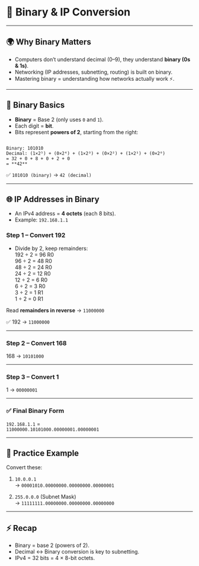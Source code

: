# 🔢 Binary & IP Conversion

---

## 🌍 Why Binary Matters
- Computers don’t understand decimal (0–9), they understand **binary (0s & 1s)**.  
- Networking (IP addresses, subnetting, routing) is built on binary.  
- Mastering binary = understanding how networks actually work ⚡.

---

## 🧮 Binary Basics
- **Binary** = Base 2 (only uses `0` and `1`).  
- Each digit = **bit**.  
- Bits represent **powers of 2**, starting from the right:  

```

Binary: 101010
Decimal: (1×2⁵) + (0×2⁴) + (1×2³) + (0×2²) + (1×2¹) + (0×2⁰)
= 32 + 0 + 8 + 0 + 2 + 0
= **42**

```

✅ `101010 (binary)` → `42 (decimal)`

---

## 🌐 IP Addresses in Binary
- An IPv4 address = **4 octets** (each 8 bits).  
- Example: `192.168.1.1`

### Step 1 – Convert 192
- Divide by 2, keep remainders:  
192 ÷ 2 = 96 R0  
96 ÷ 2 = 48 R0  
48 ÷ 2 = 24 R0  
24 ÷ 2 = 12 R0  
12 ÷ 2 = 6 R0  
6 ÷ 2 = 3 R0  
3 ÷ 2 = 1 R1  
1 ÷ 2 = 0 R1  

Read **remainders in reverse** → `11000000`  

✅ 192 → `11000000`

---

### Step 2 – Convert 168
168 → `10101000`

---

### Step 3 – Convert 1
1 → `00000001`

---

### ✅ Final Binary Form
`192.168.1.1` =  
`11000000.10101000.00000001.00000001`

---

## 📝 Practice Example
Convert these:

1. `10.0.0.1`  
   → `00001010.00000000.00000000.00000001`

2. `255.0.0.0` (Subnet Mask)  
   → `11111111.00000000.00000000.00000000`

---

## ⚡ Recap
- Binary = base 2 (powers of 2).  
- Decimal ↔ Binary conversion is key to subnetting.  
- IPv4 = 32 bits = 4 × 8-bit octets.  

